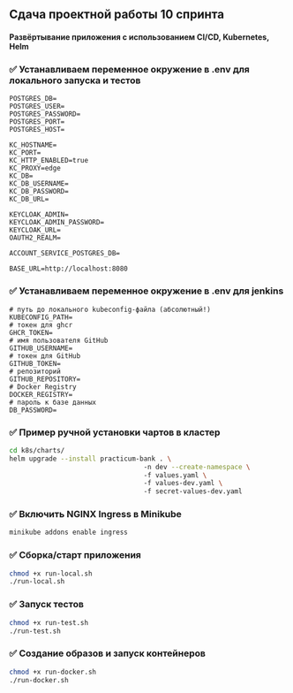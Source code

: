 ## Сдача проектной работы 10 спринта
#### Развёртывание приложения с использованием CI/CD, Kubernetes, Helm

### ✅  Устанавливаем переменное окружение в .env для локального запуска и тестов

```
POSTGRES_DB=
POSTGRES_USER=
POSTGRES_PASSWORD=
POSTGRES_PORT=
POSTGRES_HOST=

KC_HOSTNAME=
KC_PORT=
KC_HTTP_ENABLED=true
KC_PROXY=edge
KC_DB=
KC_DB_USERNAME=
KC_DB_PASSWORD=
KC_DB_URL=

KEYCLOAK_ADMIN=
KEYCLOAK_ADMIN_PASSWORD=
KEYCLOAK_URL=
OAUTH2_REALM=

ACCOUNT_SERVICE_POSTGRES_DB=

BASE_URL=http://localhost:8080

```

### ✅  Устанавливаем переменное окружение в .env для jenkins

```
# путь до локального kubeconfig-файла (абсолютный!)
KUBECONFIG_PATH=
# токен для ghcr
GHCR_TOKEN=
# имя пользователя GitHub
GITHUB_USERNAME=
# токен для GitHub
GITHUB_TOKEN=
# репозиторий
GITHUB_REPOSITORY=
# Docker Registry
DOCKER_REGISTRY=
# пароль к базе данных
DB_PASSWORD=
```

### ✅ Пример ручной установки чартов в кластер
```bash
cd k8s/charts/
helm upgrade --install practicum-bank . \  
                                  -n dev --create-namespace \  
                                  -f values.yaml \  
                                  -f values-dev.yaml \  
                                  -f secret-values-dev.yaml  
```

### ✅ Включить NGINX Ingress в Minikube
```bash
minikube addons enable ingress  
```

### ✅ Сборка/старт приложения
```bash
chmod +x run-local.sh
./run-local.sh
```

### ✅ Запуск тестов
```bash
chmod +x run-test.sh
./run-test.sh
```

### ✅ Создание образов и запуск контейнеров
```bash
chmod +x run-docker.sh
./run-docker.sh
```